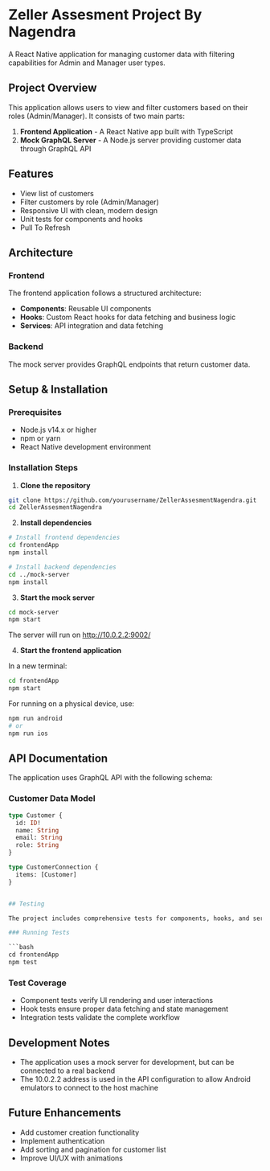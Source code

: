# Zeller Assesment Project By Nagendra

A React Native application for managing customer data with filtering capabilities for Admin and Manager user types.

## Project Overview

This application allows users to view and filter customers based on their roles (Admin/Manager). It consists of two main parts:

1. **Frontend Application** - A React Native app built with TypeScript
2. **Mock GraphQL Server** - A Node.js server providing customer data through GraphQL API

## Features

- View list of customers 
- Filter customers by role (Admin/Manager)
- Responsive UI with clean, modern design
- Unit tests for components and hooks
- Pull To Refresh 



## Architecture

### Frontend

The frontend application follows a structured architecture:

- **Components**: Reusable UI components
- **Hooks**: Custom React hooks for data fetching and business logic
- **Services**: API integration and data fetching

### Backend

The mock server provides GraphQL endpoints that return customer data.

## Setup & Installation

### Prerequisites

- Node.js v14.x or higher
- npm or yarn
- React Native development environment

### Installation Steps

1. **Clone the repository**

```bash
git clone https://github.com/yourusername/ZellerAssesmentNagendra.git
cd ZellerAssesmentNagendra
```

2. **Install dependencies**

```bash
# Install frontend dependencies
cd frontendApp
npm install

# Install backend dependencies
cd ../mock-server
npm install
```

3. **Start the mock server**

```bash
cd mock-server
npm start
```

The server will run on http://10.0.2.2:9002/

4. **Start the frontend application**

In a new terminal:

```bash
cd frontendApp
npm start
```

For running on a physical device, use:

```bash
npm run android
# or
npm run ios
```

## API Documentation

The application uses GraphQL API with the following schema:

### Customer Data Model

```graphql
type Customer {
  id: ID!
  name: String
  email: String
  role: String
}

type CustomerConnection {
  items: [Customer]
}


## Testing

The project includes comprehensive tests for components, hooks, and services.

### Running Tests

```bash
cd frontendApp
npm test
```

### Test Coverage

- Component tests verify UI rendering and user interactions
- Hook tests ensure proper data fetching and state management
- Integration tests validate the complete workflow

## Development Notes

- The application uses a mock server for development, but can be connected to a real backend
- The 10.0.2.2 address is used in the API configuration to allow Android emulators to connect to the host machine

## Future Enhancements

- Add customer creation functionality
- Implement authentication
- Add sorting and pagination for customer list
- Improve UI/UX with animations
